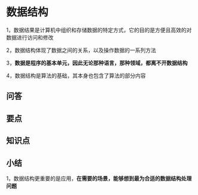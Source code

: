 # 数据结构

1，数据结果是计算机中组织和存储数据的特定方式，它的目的是方便且高效的对数据进行访问和修改

2，数据结构体现了数据之间的关系，以及操作数据的一系列方法

3，**数据是程序的基本单元，因此无论那种语言，那种领域，都离不开数据结构**

4，数据结构是算法的基础，其本身也包含了算法的部分内容

## 问答

## 要点

## 知识点

## 小结

1，数据结构更重要的是应用，**在需要的场景，能够想到最为合适的数据结构处理问题**
